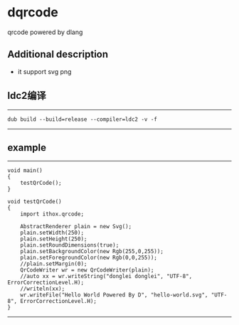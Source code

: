 # dqrcode
qrcode powered by dlang

## Additional description
- it  support svg png 

## ldc2编译

-----
	dub build --build=release --compiler=ldc2 -v -f 
-----

## example

-----

	void main()
	{
		testQrCode();
	}
	
	void testQrCode()
	{
		import ithox.qrcode;
	
		AbstractRenderer plain = new Svg();
		plain.setWidth(250);
		plain.setHeight(250);
		plain.setRoundDimensions(true);
		plain.setBackgroundColor(new Rgb(255,0,255));
		plain.setForegroundColor(new Rgb(0,0,255));
		//plain.setMargin(0);
		QrCodeWriter wr = new QrCodeWriter(plain);
		//auto xx = wr.writeString("donglei donglei", "UTF-8", ErrorCorrectionLevel.H);
		//writeln(xx);
		wr.writeFile("Hello World Powered By D", "hello-world.svg", "UTF-8", ErrorCorrectionLevel.H);
	}

-----
